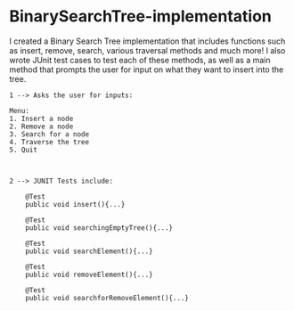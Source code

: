 # BinarySearchTree-implementation
I created a Binary Search Tree implementation that includes functions such as insert, remove, search, various traversal methods and much more! I also wrote JUnit test cases to test each of these methods, as well as a main method that prompts the user for input on what they want to insert into the tree.

    1 --> Asks the user for inputs:
    
    Menu:
    1. Insert a node
    2. Remove a node
    3. Search for a node
    4. Traverse the tree
    5. Quit
    
    
    
    2 --> JUNIT Tests include:
    
        @Test
        public void insert(){...}
        
        @Test
        public void searchingEmptyTree(){...}
        
        @Test
        public void searchElement(){...}
        
        @Test
        public void removeElement(){...}
        
        @Test 
        public void searchforRemoveElement(){...}
        
        
        
    
